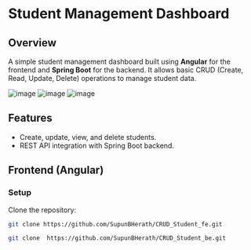 
# Student Management Dashboard

## Overview

A simple student management dashboard built using **Angular** for the frontend and **Spring Boot** for the backend. It allows basic CRUD (Create, Read, Update, Delete) operations to manage student data.

![image](https://github.com/user-attachments/assets/c89b5f9a-1dda-4d36-88d4-bb2d5332587d)
![image](https://github.com/user-attachments/assets/5df7c298-dc57-416d-b863-1fdf8cc1162a)
![image](https://github.com/user-attachments/assets/80bb082c-0533-4852-9a17-fb6c01125465)

## Features

- Create, update, view, and delete students.
- REST API integration with Spring Boot backend.

## Frontend (Angular)

### Setup

Clone the repository:
  
   ```bash
   git clone https://github.com/SupunBHerath/CRUD_Student_fe.git

   git clone  https://github.com/SupunBHerath/CRUD_Student_be.git
